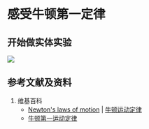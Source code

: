 # 感受牛顿第一定律

## 开始做实体实验

![](/images/力学/一维空间中的力/感受牛顿第一定律/1a1.jpg)

## 参考文献及资料

1. 维基百科
	- [Newton's laws of motion](https://en.wikipedia.org/wiki/Newton%27s_first_law_of_motion) | [牛顿运动定律](https://zh.wikipedia.org/wiki/%E7%89%9B%E9%A1%BF%E8%BF%90%E5%8A%A8%E5%AE%9A%E5%BE%8B) 
	- [牛顿第一运动定律](https://zh.wikipedia.org/wiki/%E7%89%9B%E9%A1%BF%E7%AC%AC%E4%B8%80%E5%AE%9A%E5%BE%8B)
